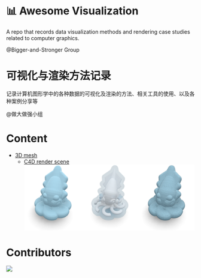 # :bar_chart: Awesome Visualization

A repo that records data visualization methods and rendering case studies related to computer graphics.

@Bigger-and-Stronger Group

# 可视化与渲染方法记录

记录计算机图形学中的各种数据的可视化及渲染的方法、相关工具的使用、以及各种案例分享等

@做大做强小组

# Content

- [3D mesh](3D-mesh)
  - [C4D render scene](3D-mesh/C4D-render-scene)
    ![C4D render scene teaserfigure](3D-mesh/C4D-render-scene/.pic/teaserfigure.png)

 # Contributors

<a href="https://contributors-img.web.app/image?repo=Bigger-and-Stronger/awesome-visualization">
  <img src="https://contributors-img.web.app/image?repo=Bigger-and-Stronger/awesome-visualization"/>
</a>